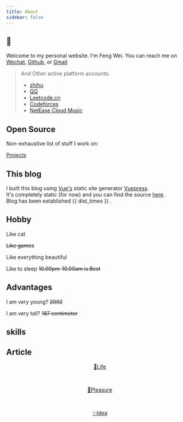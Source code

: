 ```yaml
---
title: About
sidebar: false
---
```

## :book: 

Welcome to my personal website. I'm Feng Wei. You can reach me on [Wechat](https://raw.githubusercontent.com/fengwei2002/fengwei2002.github.io/master/public/image/weixin.jpg), [Github](https://github.com/fengwei2002), or [Gmail](https://raw.githubusercontent.com/fengwei2002/Pictures_02/master/img/20200404154822.png)

> And Other active platform accounts:
>- [zhihu](https://www.zhihu.com/people/e2df61ca5f33cb1e72e27be2cefd18ba).
>- [QQ](https://raw.githubusercontent.com/fengwei2002/fengwei2002.github.io/master/public/image/tim.jpg)
>- [Leetcode.cn](https://leetcode-cn.com/u/weirdo-21/)
>- [Codeforces](https://codeforces.com/profile/KONNG)
>- [NetEase Cloud Music](https://music.163.com/#/user/home?id=440040659)

## Open Source

Non-exhaustive list of stuff I work on:

[Projects](https://feng-w.cn/post/xiang-mu/)

## This blog

I built this blog using [Vue's](https://vuejs.org) static site generator [Vuepress](https://vuepress.vuejs.org/).     
It's completely static (for now) and you can find the source [here](https://github.com/fengwei2002/vuepress_final).  
Blog has been established {{ dist_times }} .

## Hobby

Like cat 

~~Like games~~

Like everything beautiful

Like to sleep ~~10.00pm-10.00am is Best~~

## Advantages

I am very young?  ~~2002~~

I am very tall? ~~187 centimeter~~

## skills

<template>
    <div>
        <small>C/C++</small>
        <a-progress :strokeColor="{
            from: '#108ee9',
            to: '#87d068',
          }" :percent="80"  status="active" />
        <small>Data Structures & Algorithms</small>
        <a-progress :strokeColor="{
            from: '#a31420',
            to: '#8068d0',
          }" :percent="55"  status="active" />
        <small>HTMl & CSS & JavaScript</small>
         <a-progress :strokeColor="{
            from: '#71c9c6',
            to: '#63a5d4',
          }" :percent="33"  status="active" />
        <small>Vue.js & Vuepress</small>
         <a-progress :strokeColor="{
            from: '#f7f428',
            to: '#b35678',
          }" :percent="19"  status="active" />
        <small>Node.js</small>
         <a-progress :strokeColor="{
            from: '#f7f428',
            to: '#b35678',
          }" :percent="10"  status="active" />
    </div>
</template>

## Article

<center> <a href="/post/za-xiang-bi-ji/life/">📘Life</a></center>

$\qquad$

<center><a href="/post/za-xiang-bi-ji/pleasure/">💬Pleasure</a></center>

$\qquad$

<center><a href="/post/za-xiang-bi-ji/xiang-fa/">✨Idea</a></center>



<script>
export default {
   props: ['slot-key'],
   data() {
      return {
         dist_times: "xx days xx h xx m xx s"
      };
   },
   methods: {
      refresh() {
         let start_date = '2020-01-20 00:15:00.0';
         start_date = start_date.substring(0,19);
         start_date = start_date.replace(/-/g,'/');
         let start_timestamp = new Date(start_date).getTime();
         let now_timestamp = new Date();

         let dist_timestamp = now_timestamp - start_timestamp;
         let dist_days = Math.floor(dist_timestamp / (24*3600*1000));
         let dist_hours = Math.floor((dist_timestamp % (24*3600*1000)) / (3600*1000));
         let dist_mins = Math.floor((dist_timestamp % (3600*1000)) / (60*1000));
         let dist_secs = Math.floor((dist_timestamp % (60*1000)) / 1000);
         this.dist_times = `${dist_days} days ${dist_hours} h ${dist_mins} m ${dist_secs} s`;
      }
   },
   mounted () {
      this.refresh();
      setInterval(this.refresh, 1000);
   }
}
</script>

<link rel="stylesheet" href="https://ico.z01.com/zico.min.css">
